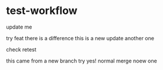 # test-workflow

update me

try feat
there is a difference
this is a new update
another one

check
retest

this came from a new branch
try
yes!
normal merge
noew one
